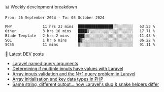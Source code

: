 📊 Weekly development breakdown
<!--START_SECTION:waka-->

```txt
From: 26 September 2024 - To: 03 October 2024

PHP              11 hrs 23 mins  ████████████████░░░░░░░░░   63.53 %
Other            3 hrs 10 mins   ████▒░░░░░░░░░░░░░░░░░░░░   17.71 %
Blade Template   2 hrs 2 mins    ███░░░░░░░░░░░░░░░░░░░░░░   11.43 %
SQL              1 hr 6 mins     █▓░░░░░░░░░░░░░░░░░░░░░░░   06.22 %
SCSS             11 mins         ▒░░░░░░░░░░░░░░░░░░░░░░░░   01.11 %
```

<!--END_SECTION:waka-->

📕 Latest DEV posts
<!-- BLOG-POST-LIST:START -->
- [Laravel named query arguments](https://dev.to/michaelvickersuk/laravel-named-query-arguments-28kd)
- [Determining if multiple inputs have values with Laravel](https://dev.to/michaelvickersuk/determining-if-multiple-inputs-have-values-with-laravel-km6)
- [Array inputs validation and the N+1 query problem in Laravel](https://dev.to/michaelvickersuk/array-inputs-validation-and-the-n1-query-problem-in-laravel-2agb)
- [Array initialisation and key data types in PHP](https://dev.to/michaelvickersuk/array-initialisation-and-key-data-types-in-php-1e5b)
- [Same string, different output... how Laravel&#39;s slug &amp; snake helpers differ](https://dev.to/michaelvickersuk/same-string-different-output-how-laravels-slug-snake-helpers-differ-1ccj)
<!-- BLOG-POST-LIST:END -->
